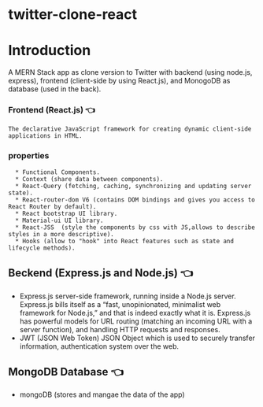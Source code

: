 # twitter-clone-react 

# Introduction 
  A MERN Stack app as clone version to Twitter with backend (using node.js, express), frontend (client-side by using React.js), and MonogoDB as database (used in the back).
  
  
  
 ### Frontend (React.js) 👈
    The declarative JavaScript framework for creating dynamic client-side applications in HTML. 
    
    
  ### properties  
      * Functional Components.
      * Context (share data between components).
      * React-Query (fetching, caching, synchronizing and updating server state).
      * React-router-dom V6 (contains DOM bindings and gives you access to React Router by default).
      * React bootstrap UI library.
      * Material-ui UI library.
      * React-JSS  (style the components by css with JS,allows to describe styles in a more descriptive).
      * Hooks (allow to "hook" into React features such as state and lifecycle methods).
      
  ## Beckend (Express.js and Node.js) 👈

  * Express.js server-side framework, running inside a Node.js server. 
    Express.js bills itself as a “fast, unopinionated, minimalist web framework for Node.js,” and that is indeed exactly what it is. 
    Express.js has powerful models for URL routing (matching an incoming URL with a server function), and handling HTTP requests and responses. 
  * JWT (JSON Web Token) JSON Object which is used to securely transfer information, authentication system over the web.
  
  ## MongoDB Database 👈
   * mongoDB (stores and mangae the data of the app)
    
    
